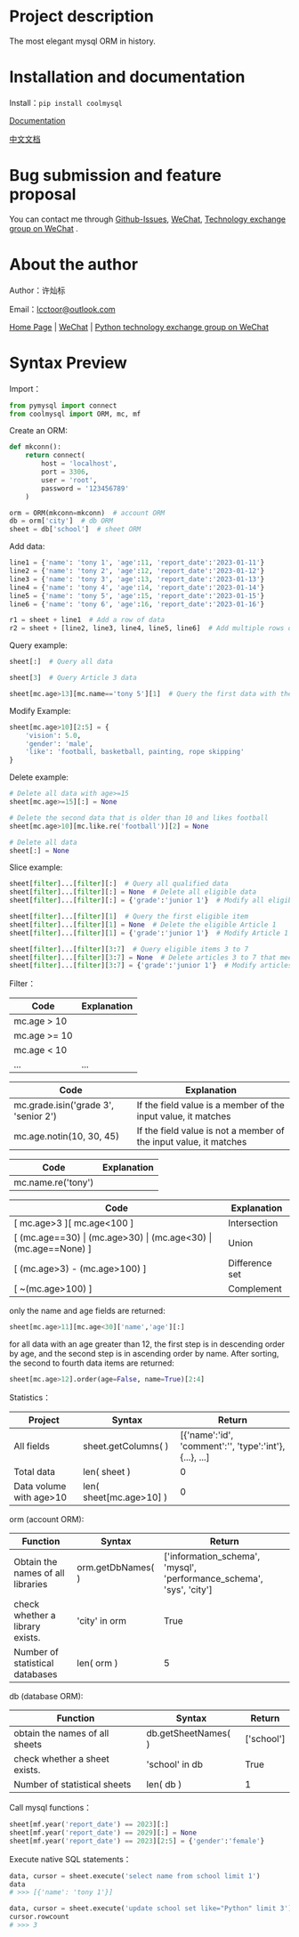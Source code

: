 # Project description

The most elegant mysql ORM in history.

# Installation and documentation

Install：`pip install coolmysql`

[Documentation](https://github.com/lcctoor/lccpy/blob/main/coolmysql/docs/doc.md)

[中文文档](https://github.com/lcctoor/lccpy/blob/main/coolmysql/docs/doc_zh.md)

# Bug submission and feature proposal

You can contact me through [Github-Issues](https://github.com/lcctoor/lccpy/issues), [WeChat](https://raw.githubusercontent.com/lcctoor/support/main/author/WeChatQR.jpg), [Technology exchange group on WeChat](https://raw.githubusercontent.com/lcctoor/support/main/ExchangeGroup/PythonTecQR.jpg) .

# About the author

Author：许灿标

Email：lcctoor@outlook.com

[Home Page](https://www.yuque.com/lcctoor) | [WeChat](https://raw.githubusercontent.com/lcctoor/support/main/author/WeChatQR.jpg) | [Python technology exchange group on WeChat](https://raw.githubusercontent.com/lcctoor/support/main/ExchangeGroup/PythonTecQR.jpg)

# Syntax Preview

Import：

```python
from pymysql import connect
from coolmysql import ORM, mc, mf
```

Create an ORM:

```python
def mkconn():
    return connect(
        host = 'localhost',
        port = 3306,
        user = 'root',
        password = '123456789'
    )

orm = ORM(mkconn=mkconn)  # account ORM
db = orm['city']  # db ORM
sheet = db['school']  # sheet ORM
```

Add data:

```python
line1 = {'name': 'tony 1', 'age':11, 'report_date':'2023-01-11'}
line2 = {'name': 'tony 2', 'age':12, 'report_date':'2023-01-12'}
line3 = {'name': 'tony 3', 'age':13, 'report_date':'2023-01-13'}
line4 = {'name': 'tony 4', 'age':14, 'report_date':'2023-01-14'}
line5 = {'name': 'tony 5', 'age':15, 'report_date':'2023-01-15'}
line6 = {'name': 'tony 6', 'age':16, 'report_date':'2023-01-16'}

r1 = sheet + line1  # Add a row of data
r2 = sheet + [line2, line3, line4, line5, line6]  # Add multiple rows of data
```

Query example:

```python
sheet[:]  # Query all data

sheet[3]  # Query Article 3 data

sheet[mc.age>13][mc.name=='tony 5'][1]  # Query the first data with the age greater than 13 and the name 'tony 5'
```

Modify Example:

```python
sheet[mc.age>10][2:5] = {
    'vision': 5.0,
    'gender': 'male',
    'like': 'football, basketball, painting, rope skipping'
}
```

Delete example:

```python
# Delete all data with age>=15
sheet[mc.age>=15][:] = None

# Delete the second data that is older than 10 and likes football
sheet[mc.age>10][mc.like.re('football')][2] = None

# Delete all data
sheet[:] = None
```

Slice example:

```python
sheet[filter]...[filter][:]  # Query all qualified data
sheet[filter]...[filter][:] = None  # Delete all eligible data
sheet[filter]...[filter][:] = {'grade':'junior 1'}  # Modify all eligible data

sheet[filter]...[filter][1]  # Query the first eligible item
sheet[filter]...[filter][1] = None  # Delete the eligible Article 1
sheet[filter]...[filter][1] = {'grade':'junior 1'}  # Modify Article 1 that meets the conditions

sheet[filter]...[filter][3:7]  # Query eligible items 3 to 7
sheet[filter]...[filter][3:7] = None  # Delete articles 3 to 7 that meet the conditions
sheet[filter]...[filter][3:7] = {'grade':'junior 1'}  # Modify articles 3 to 7 that meet the conditions
```

Filter：

| **Code** | **Explanation** |
| --- | --- |
| mc.age > 10 |  |
| mc.age >= 10 |  |
| mc.age < 10 |  |
| ... | ... |

| **Code** | **Explanation** |
| --- | --- |
| mc.grade.isin('grade 3', 'senior 2') | If the field value is a member of the input value, it matches |
| mc.age.notin(10, 30, 45) | If the field value is not a member of the input value, it matches |

| **Code** | **Explanation** |
| --- | --- |
| mc.name.re('tony') | 

| **Code** | **Explanation** |
| --- | --- |
| [ mc.age>3 ][ mc.age<100 ] | Intersection |
| [ (mc.age==30) &#124; (mc.age>30) &#124; (mc.age<30) &#124; (mc.age==None) ] | Union |
| [ (mc.age>3) - (mc.age>100) ] | Difference set |
| [ ~(mc.age>100) ] | Complement |

only the name and age fields are returned:

```python
sheet[mc.age>11][mc.age<30]['name','age'][:]
```

for all data with an age greater than 12, the first step is in descending order by age, and the second step is in ascending order by name. After sorting, the second to fourth data items are returned:

```python
sheet[mc.age>12].order(age=False, name=True)[2:4]
```

Statistics：

| **Project** | **Syntax** | **Return** |
| --- | --- | --- |
| All fields  | sheet.getColumns( ) | [{'name':'id', 'comment':'', 'type':'int'}, {...}, ...] |
| Total data | len( sheet ) | 0 |
| Data volume with age>10 | len( sheet[mc.age>10] ) | 0 |

orm (account ORM):

| **Function** | **Syntax** | **Return** |
| --- | --- | --- |
| Obtain the names of all libraries  | orm.getDbNames( ) | ['information_schema', 'mysql', 'performance_schema', 'sys', 'city'] |
| check whether a library exists.  | 'city'  in  orm | True |
| Number of statistical databases | len( orm ) | 5 |

db (database ORM):

| **Function** | **Syntax** | **Return** |
| --- | --- | --- |
| obtain the names of all sheets | db.getSheetNames( ) | ['school'] |
| check whether a sheet exists.  | 'school'  in  db | True |
| Number of statistical sheets | len( db ) | 1 |

Call mysql functions：

```python
sheet[mf.year('report_date') == 2023][:]
sheet[mf.year('report_date') == 2029][:] = None
sheet[mf.year('report_date') == 2023][2:5] = {'gender':'female'}
```

Execute native SQL statements：

```python
data, cursor = sheet.execute('select name from school limit 1')
data
# >>> [{'name': 'tony 1'}]

data, cursor = sheet.execute('update school set like="Python" limit 3')
cursor.rowcount
# >>> 3
```